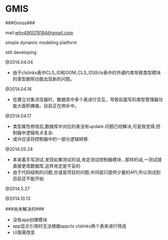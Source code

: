 GMIS
====

###Gmiss###


mail:why490078184@gmail.com

simple dynamic modeling platform

still developing

@2014.04.04

* 由于clslinks表中CLS_ID和GOM_CLS_ID对cls表中的外键约束导致类型模块的类型删除功能出现新的问题。

@2014.04.16

* 在建立对象浏览器时，数据库中多个表进行交互，导致前面写的类型管理器功能大面积瘫痪。目前正在修补中。

@2014.04.17

* 类型属性修改后,数据库中对应的表没有update.问题已经解决,可是我觉得,控制器中逻辑有点复杂.
* 或许应该将控制器中的一部分逻辑转移.

@2014.05.24

* 本来着手写测试,发现如果测试的话,肯定测试控制器模块...那样的话,一测试就直接更改数据库,这样肯定是不妥的
* 由于代码结构的问题,亦或是项目的问题,中间层只提供少量的API,所以测试到目前还不能开始

@2014.5.27

@2014.10.13

###尚未解决的###

* 没有app创建模块
* app显示引用时无法根据appcls clslinks两个表来进行筛选
* UI亟需改变